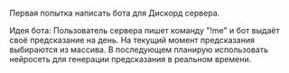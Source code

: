 Первая попытка написать бота для Дискорд сервера.

Идея бота:
Пользователь сервера пишет команду "!me" и бот выдаёт своё предсказание на день. На текущий момент предсказания выбираются из массива. В последующем планирую использовать нейросеть для генерации предсказания в реальном времени.
